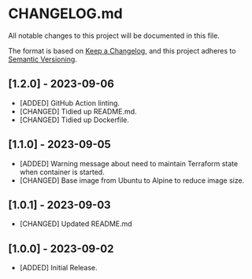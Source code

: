 # CHANGELOG.md

All notable changes to this project will be documented in this file.

The format is based on [Keep a Changelog](https://keepachangelog.com/en/1.0.0/),
and this project adheres to [Semantic Versioning](https://semver.org/spec/v2.0.0.html).

## [1.2.0] - 2023-09-06

- [ADDED] GitHub Action linting.
- [CHANGED] Tidied up README.md.
- [CHANGED] Tidied up Dockerfile.

## [1.1.0] - 2023-09-05

- [ADDED] Warning message about need to maintain Terraform state when container is started.
- [CHANGED] Base image from Ubuntu to Alpine to reduce image size.

## [1.0.1] - 2023-09-03

- [CHANGED] Updated README.md

## [1.0.0] - 2023-09-02

- [ADDED] Initial Release.
